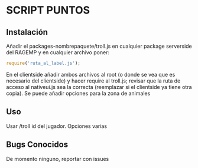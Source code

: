 # SCRIPT PUNTOS
## Instalación
Añadir el packages-nombrepaquete/troll.js en cualquier package serverside del RAGEMP y en cualquier archivo poner:
```js
require('ruta_al_label.js');
```

En el clientside añadir ambos archivos al root (o donde se vea que es necesario del clientside) y hacer require al troll.js; revisar que la ruta de acceso al nativeui.js sea la correcta (reemplazar si el clientside ya tiene otra copia).
Se puede añadir opciones para la zona de animales

## Uso
Usar /troll id del jugador. Opciones varias

## Bugs Conocidos
De momento ninguno, reportar con issues